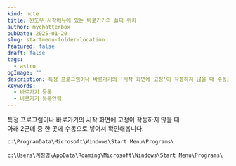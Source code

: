 ```yaml
---
kind: note
title: 윈도우 시작메뉴에 있는 바로가기의 폴더 위치
author: mychatterbox
pubDate: 2025-01-20
slug: startmenu-folder-location
featured: false
draft: false
tags:
  - astro
ogImage: ""
description: 특정 프로그램이나 바로가기의 '시작 화면에 고정'이 작동하지 않을 때 수동으로 해결합니다.
keywords:
  - 바로가기 등록
  - 바로가기 등록안됨
---
```


특정 프로그램이나 바로가기의 시작 화면에 고정이 작동하지 않을 때 </br>
아래 2군데 중 한 곳에 수동으로 넣어서 확인해봅니다.

```
c:\ProgramData\Microsoft\Windows\Start Menu\Programs\

c:\Users\계정명\AppData\Roaming\Microsoft\Windows\Start Menu\Programs\
```
